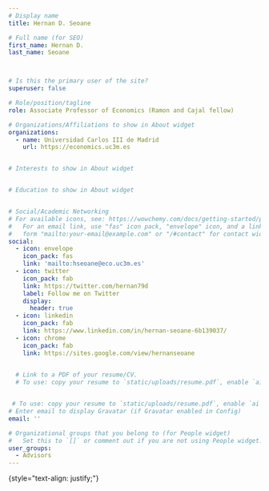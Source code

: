 ```yaml
---
# Display name
title: Hernan D. Seoane

# Full name (for SEO)
first_name: Hernan D.
last_name: Seoane



# Is this the primary user of the site?
superuser: false

# Role/position/tagline
role: Associate Professor of Economics (Ramon and Cajal fellow)

# Organizations/Affiliations to show in About widget
organizations:
  - name: Universidad Carlos III de Madrid
    url: https://economics.uc3m.es


# Interests to show in About widget


# Education to show in About widget


# Social/Academic Networking
# For available icons, see: https://wowchemy.com/docs/getting-started/page-builder/#icons
#   For an email link, use "fas" icon pack, "envelope" icon, and a link in the
#   form "mailto:your-email@example.com" or "/#contact" for contact widget.
social:
  - icon: envelope
    icon_pack: fas
    link: 'mailto:hseoane@eco.uc3m.es'
  - icon: twitter
    icon_pack: fab
    link: https://twitter.com/hernan79d
    label: Follow me on Twitter
    display:
      header: true
  - icon: linkedin
    icon_pack: fab
    link: https://www.linkedin.com/in/hernan-seoane-6b139037/    
  - icon: chrome
    icon_pack: fab
    link: https://sites.google.com/view/hernanseoane
        

  # Link to a PDF of your resume/CV.
  # To use: copy your resume to `static/uploads/resume.pdf`, enable `ai` icons in `params.yaml`,


 # To use: copy your resume to `static/uploads/resume.pdf`, enable `ai` icons in `params.yaml`,
# Enter email to display Gravatar (if Gravatar enabled in Config)
email: ''

# Organizational groups that you belong to (for People widget)
#   Set this to `[]` or comment out if you are not using People widget.
user_groups:
  - Advisors
---
```


{style="text-align: justify;"}
